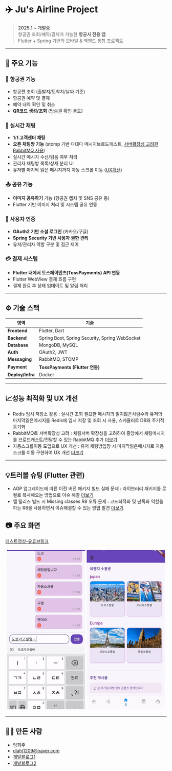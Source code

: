# ✈️ Ju's Airline Project

> **2025.1 ~ 개발중**  
> 항공권 조회/예약/결제가 가능한 **항공사 전용 앱**  
> Flutter + Spring 기반의 모바일 & 백엔드 통합 프로젝트

---

## 📱 주요 기능

### 🧭 항공권 기능
- 항공편 조회 (출발지/도착지/날짜 기준)
- 항공권 예약 및 결제
- 예약 내역 확인 및 취소
- **QR코드 생성/조회** (탑승권 확인 용도)

### 💬 실시간 채팅
- **1:1 고객센터 채팅** 
- **오픈 채팅방 기능** (stomp 기반 다대다 메시지브로드캐스트, [서버확장성 고려한 RabbitMQ 사용](https://velog.io/@juju129/rabbitMq-%EC%84%9C%EB%B2%84-%ED%99%95%EC%9E%A5%EC%84%B1%EC%9D%84-%EA%B3%A0%EB%A0%A4%ED%95%B4-rabbitMq-%EB%8F%84%EC%9E%85%ED%95%B4%EB%B3%B4%EA%B8%B0))
- 실시간 메시지 수신/읽음 여부 처리 
- 관리자 채팅방 목록/상세 분리 UI
- 유저별 마지막 읽은 메시지까지 자동 스크롤 이동 ([UX개선](https://velog.io/@juju129/flutter-%EC%B1%84%ED%8C%85%EB%B0%A9-%EC%9E%85%EC%9E%A5%EC%8B%9C-%EB%A7%88%EC%A7%80%EB%A7%89-%EC%9D%BD%EC%9D%80-%EB%A9%94%EC%8B%9C%EC%A7%80%EB%A5%BC-%EA%B8%B0%EC%A4%80%EC%9C%BC%EB%A1%9C-%EC%9E%90%EB%8F%99-%EC%8A%A4%ED%81%AC%EB%A1%A4-%EC%9D%B4%EB%8F%99-%ED%95%98%EA%B8%B0-scrollablepositionedlist))

### 📤 공유 기능
- **이미지 공유하기** 기능 (항공권 캡처 및 SNS 공유 등)
- Flutter 기반 이미지 처리 및 시스템 공유 연동

### 🔐 사용자 인증
- **OAuth2 기반 소셜 로그인** (카카오/구글)
- **Spring Security 기반 사용자 권한 관리**
- 유저/관리자 역할 구분 및 접근 제어

### 💳 결제 시스템
- **Flutter 내에서 토스페이먼츠(TossPayments) API 연동**
- Flutter WebView 결제 흐름 구현
- 결제 완료 후 상태 업데이트 및 알림 처리

---

## ⚙️ 기술 스택

| 영역 | 기술 |
|------|------|
| **Frontend** | Flutter, Dart |
| **Backend** | Spring Boot, Spring Security, Spring WebSocket |
| **Database** | MongoDB, MySQL |
| **Auth** | OAuth2, JWT |
| **Messaging** | RabbitMQ, STOMP |
| **Payment** | **TossPayments (Flutter 연동)** |
| **Deploy/Infra** | Docker |

---

## 📈성능 최적화 및 UX 개선
- Redis 임시 저장소 활용 : 실시간 조회 필요한 메시지의 읽지않은사람수와 유저의 마지막읽은메시지를 Redis에 임시 저장 및 조회 시 사용, 스케쥴러로 DB와 주기적 동기화
- RabbitMQ로 서버확장성 고려 : 채팅서버 확장성을 고려하여 중앙에서 채팅메시지를 브로드캐스트/전달할 수 있는 RabbitMQ 추가 [더보기](https://velog.io/@juju129/rabbitMq-%EC%84%9C%EB%B2%84-%ED%99%95%EC%9E%A5%EC%84%B1%EC%9D%84-%EA%B3%A0%EB%A0%A4%ED%95%B4-rabbitMq-%EB%8F%84%EC%9E%85%ED%95%B4%EB%B3%B4%EA%B8%B0)
- 자동스크롤이동 도입으로 UX 개선 : 유저 채팅방입장 시 마지막읽은메시지로 자동스크롤 이동 구현하여 UX 개선 [더보기](https://velog.io/@juju129/flutter-%EC%B1%84%ED%8C%85%EB%B0%A9-%EC%9E%85%EC%9E%A5%EC%8B%9C-%EB%A7%88%EC%A7%80%EB%A7%89-%EC%9D%BD%EC%9D%80-%EB%A9%94%EC%8B%9C%EC%A7%80%EB%A5%BC-%EA%B8%B0%EC%A4%80%EC%9C%BC%EB%A1%9C-%EC%9E%90%EB%8F%99-%EC%8A%A4%ED%81%AC%EB%A1%A4-%EC%9D%B4%EB%8F%99-%ED%95%98%EA%B8%B0-scrollablepositionedlist)

---

## 💡트러블 슈팅 (Flutter 관련)

- AGP 업그레이드에 따른 이전 버전 패키지 빌드 실패 문제 : 라이브러리 패키지를 로컬로 복사해오는 방법으로 이슈 해결 [더보기](https://velog.io/@juju129/flutter-Namespace-not-specified.-Specify-a-namespace-in-the-modules-build-file.-%EC%97%90%EB%9F%AC-%ED%95%B4%EA%B2%B0-%EB%B0%A9%EB%B2%95)
- 앱 릴리즈 빌드 시 Missing classes R8 오류 문제 : 코드최적화 및 난독화 역할을 하는 R8을 사용하면서 이슈해결할 수 있는 방법 발견 [더보기](https://velog.io/@juju129/flutter-ERROR-Missing-classes-detected-while-running-R8.-%EC%98%A4%EB%A5%98-%ED%95%B4%EA%B2%B0-R8%EC%9D%B4-%EB%AD%94%EB%8D%B0) 
## 📷 주요 화면

[테스트영상-유튜브링크](https://youtube.com/shorts/1v2ZCgy9umw?feature=share)

![채팅테스트GIF](https://github.com/linxizhu1209/ju_airline_project/blob/master/test.gif?raw=true)


---



## 🙋‍♀️ 만든 사람

- 임희주
- dlahj1209@naver.com
- [개발블로그1](https://velog.io/@juju129/posts)
- [개발블로그2](https://blog.naver.com/dlahj1209)